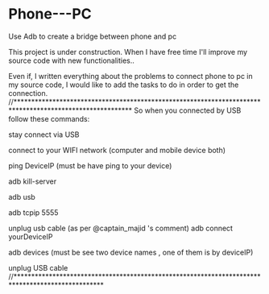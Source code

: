 # Phone---PC
Use Adb to create a bridge between phone and pc


This project is under construction. 
When I have free time I'll improve my source code with new functionalities..


Even if, I written everything about the problems to connect phone to pc in my source code, I would like to add the tasks to do in order to get the connection.
//*********************************************************************************************************
So when you connected by USB follow these commands:

stay connect via USB

connect to your WIFI network (computer and mobile device both)

ping DeviceIP (must be have ping to your device)

adb kill-server

adb usb

adb tcpip 5555

unplug usb cable (as per @captain_majid 's comment)
adb connect yourDeviceIP

adb devices (must be see two device names , one of them is by deviceIP)

unplug USB cable
//*************************************************************************************************
